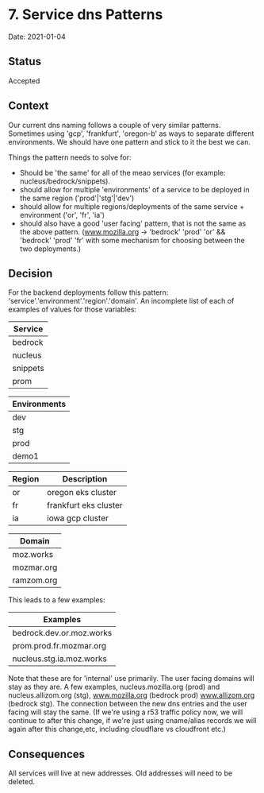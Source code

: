 # 7. Service dns Patterns

Date: 2021-01-04

## Status

Accepted

## Context

Our current dns naming follows a couple of very similar patterns. Sometimes using 'gcp', 'frankfurt', 'oregon-b' as ways to separate different environments.  We should have one pattern and stick to it the best we can.

Things the pattern needs to solve for:

* Should be 'the same' for all of the meao services (for example: nucleus/bedrock/snippets).
* should allow for multiple 'environments' of a service to be deployed in the same region ('prod'|'stg'|'dev')
* should allow for multiple regions/deployments of the same service + environment ('or', 'fr', 'ia')
* should also have a good 'user facing' pattern, that is not the same as the above pattern. (www.mozilla.org -> 'bedrock' 'prod' 'or' && 'bedrock' 'prod' 'fr' with some mechanism for choosing between the two deployments.)

## Decision

For the backend deployments follow this pattern: 'service'.'environment'.'region'.'domain'. An incomplete list of each of examples of values for those variables:

| Service  |
|----------|
| bedrock  |
| nucleus  |
| snippets |
| prom     |

| Environments |
|--------------|
| dev          |
| stg          |
| prod         |
| demo1        |

| Region | Description           |
|--------|-----------------------|
| or     | oregon eks cluster    |
| fr     | frankfurt eks cluster |
| ia     | iowa gcp cluster      |

| Domain     |
|------------|
| moz.works  |
| mozmar.org |
| ramzom.org |

This leads to a few examples:

| Examples                 |
|--------------------------|
| bedrock.dev.or.moz.works |
| prom.prod.fr.mozmar.org  |
| nucleus.stg.ia.moz.works |


Note that these are for 'internal' use primarily.  The user facing domains will stay as they are.  A few examples, nucleus.mozilla.org (prod) and nucleus.allizom.org (stg), www.mozilla.org (bedrock prod) www.allizom.org (bedrock stg).  The connection between the new dns entries and the user facing will stay the same. (If we're using a r53 traffic policy now, we will continue to after this change, if we're just using cname/alias records we will again after this change,etc, including cloudflare vs cloudfront etc.)



## Consequences

All services will live at new addresses.
Old addresses will need to be deleted.
